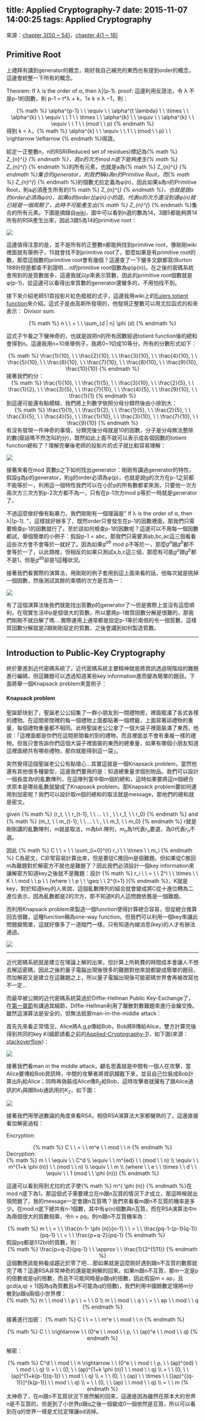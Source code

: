 title: Applied Cryptography-7
date: 2015-11-07 14:00:25
tags: Applied Cryptography
---
來源：[chapter 3(50 ~ 54)](http://staff.csie.ncu.edu.tw/yensm/lecture/Cryptography/Chapter-3%20Number%20Theory.pdf)，[chapter 4(1 ~ 18)](http://staff.csie.ncu.edu.tw/yensm/lecture/Cryptography/Chapter-4%20Public-Key%20Cryptography%28v2%29.pdf)

<h2> Primitive Root </h2>
上禮拜有講到generator的概念，剛好我自己補充的東西也有提到order的概念，這邊會統整一下所有的概念。

Theorem: If λ is the order of α, then λ|(p-1).
proof: 這邊利用反證法，令 λ 不是p-1的因數，則 p-1 = t*λ + k，1≤ k ≤ λ −1，則：
<center> {% math %} \alpha^{p-1} \ \ \equiv \ \ \alpha^{t \lambda} \ \ \times \ \ \alpha^{k} \ \ \equiv \ \ 1 \ \ \times \ \ \alpha^{k} \ \ \equiv \ \ \alpha^{k} \ \ \equiv \ \ 1 \ \ (mod \ \ p) {% endmath %} </center>
得到 k < λ，{% math %} \alpha^{k} \ \ \equiv \ \ 1 \ \ (mod \ \ p) \ \ \rightarrow \leftarrow {% endmath %}得證。

給定一正整數n，n的RSR(Reduced set of residues)標記為{% math %} Z_{n}^{*} {% endmath %}，若a的次方mod n底下能夠產生{% math %} Z_{n}^{*} {% endmath %}的所有元素，也就是a為{% math %} Z_{n}^{*} {% endmath %}集合的generator，則我們稱a為n的Primitive Root。而{% math %} Z_{n}^{*} {% endmath %}的個數尤拉定義為φ(n)，因此如果a為n的Primitive Root，則a必須產生所有的{% math %} Z_{n}^{*} {% endmath %}，也就是說a的order必須為φ(n)，如果a的order比φ(n)小的話，代表a的次方還沒到達φ(n)就已經是一個周期了，此時不可能產生出{% math %} Z_{n}^{*} {% endmath %}集合的所有元素。下圖是摘錄自[wiki](https://en.wikipedia.org/wiki/Primitive_root_modulo_n)，圖中可以看到n選的數為14，3跟5都能夠將14所有的RSR產生出來，因此3跟5為14的primitive root：

![](/images/Primitive_root_modulo_n.jpg)

這邊值得注意的是，並不是所有的正整數n都能夠找到primitive root，像剛剛wiki裡面就有舉例子，15就會找不到primitive root了。那麼如果是有primitive root的數，那麼這個數的primitive root會有幾個？這邊查了一下蠻多文獻都寫(Burton 1989)但是都查不到證明....n的primitive root個數為φ(φ(n))。在之後的密碼系統會用到的是質數居多，這邊我就以p來表示質數，因此的primitive root個數就是φ(p-1)，從這邊可以看得出來質數的generator還蠻多的，不用怕找不到。

接下來介紹老師51頁投影片紅色框框的式子，這邊我用wiki上的[Eulers totient function](https://en.wikipedia.org/wiki/Euler%27s_totient_function)來介紹。這式子是由高斯所發現的，他發現正整數可以用尤拉函式的和來表示：
Divisor sum:
<center> {% math %} n \ \ = \ \ \sum_{d | n} \phi (d) {% endmath %} </center>

這式子乍看之下蠻神奇的，也就是說把n的所有因數經過totient function後的總和會得到n。這邊我用n=10來舉例子，我將0~1切成10等分，所有的分數形式如下：
<center> {% math %} \frac{1}{10}, \ \ \frac{2}{10}, \ \ \frac{3}{10}, \ \ \frac{4}{10}, \ \ \frac{5}{10}, \ \ \frac{6}{10}, \ \ \frac{7}{10}, \ \ \frac{8}{10}, \ \ \frac{9}{10}, \frac{10}{10} {% endmath %} </center>
接著我們約分：
<center> {% math %} \frac{1}{10}, \ \ \frac{1}{5}, \ \ \frac{3}{10}, \ \ \frac{2}{5}, \ \ \frac{1}{2}, \ \ \frac{3}{5}, \ \ \frac{7}{10}, \ \ \frac{4}{5}, \ \ \frac{9}{10}, \ \ \frac{1}{1} {% endmath %} </center>
到這邊可能還有點模糊，我們將上列數字依照分母分類然後由小排到大：
<center> {% math %} \frac{1}{1}, \ \ \frac{1}{2}, \ \ \frac{1}{5}, \ \ \frac{2}{5}, \ \ \frac{3}{5}, \ \ \frac{4}{5}, \ \ \frac{1}{10}, \ \ \frac{3}{10}, \ \ \frac{7}{10}, \ \ \frac{9}{10} {% endmath %} </center>
有沒有發現一件神奇的事情，分類完後分母就是10的因數，分子是分母無法整除的數(廢話嗎不然怎叫約分)，既然如此上面不就可以表示成各個因數的totient function總和了？理解完畢後老師的投影片的式子就比較容易理解：

![](/images/divisor_sum.jpg)

接著來看在mod 質數p之下如何找出generator：剛剛有講過generator的特性，假設g為p的generator，則g的order必須為φ(p)，也就是說g的次方在p-1之前都不能等於一，利用這一個特性我們可以在小於p的所有數都拿來測，只要他一次方兩次方三次方到p-2次方都不為一，只有在p-1次方mod p等於一時就是generator了。

不過這麼做好像有點暴力，我們剛剛有一個理論是" If λ is the order of α, then λ|(p-1). "，這樣就好辦多了，既然order只會發生在p-1的因數裡面，那我們只需要檢查p-1的因數就行了。至於該如何檢查p-1的因數呢？這邊可以不用每一個因數都試，舉個簡單的小例子：假設p-1 = a*b*c，那我們只需要測ab,bc,ac這三個看看這些次方會不會等於一就好了。因為如果$g^{ab}$ mod p不等於一，那麼$g^{a}$跟$g^{b}$都不會等於一了，以此類推，但相反的如果只測試a,b,c這三個，那麼有可能$g^{a}$跟$g^{b}$都不是1，但是$g^{ab}$卻是1這種狀況。

接著我們看實際的演算法，用剛剛的例子套用到這上面來看的話，他每次就是挑掉一個因數，然後測試其餘的乘積的次方是否為一：

![](/images/generator_try_and_error.jpg)

有了這個演算法後我們就能找出質數p的generator了～但是實際上並沒有這麼順利，在現實生活中p是個很大的質數，所以要將p-1做質因數分解是很難的，那我們剛剛不就白解了嗎....實際運用上通常都是設定p-1等於兩倍的令一個質數，這樣質因數分解就是2跟剛剛設定的質數，之後會講到如何製造質數。

<hr>

<h2> Introduction to Public-Key Cryptography </h2>
終於要進到近代密碼系統了，近代密碼系統主要精神就是將資訊透過現階段的難題進行編碼，但這難題可以透過知道某些key information進而變為簡單的題目。下面將舉一個Knapsack problem來當例子：

<h4> Knapsack problem </h4>
聖誕節快到了，聖誕老公公招集了一群小朋友到一間禮物房，裡面擺滿了各式各樣的禮物。在這間房間裡的每一個禮物上面都貼著一個標籤，上面寫著該禮物的重量，每個禮物重量都不相同。此時聖誕老公公拿了一個大袋子裡面裝滿了東西，他說：「這裡面都是你們在這間房間看的到的禮物，而且裡面並不會有重複一樣的禮物。但我只會告訴你們這個大袋子裡面裝的東西的總重量，如果有哪個小朋友知道這裡面總共有哪些禮物，那你就能得到這一袋」。

突然覺得這個聖誕老公公有點壞心...其實這就是一個Knapsack problem，當然他還有其他很多種變型，這邊我們要用的是：知道總重量求個別物品。我們可以設計一個長度為t的亂數陣列，在這陣列當中取m個的總和，這時如果要將這m個總合求原本是哪些亂數就變成了Knapsack problem。那Knapsack problem要如何運用到加密呢？我們可以設計取m個的總和的取法就是message，那他們的總和就是密文。

given {% math %} (r_t, \ \ r_{t-1}, \ \ ... \ \ , \ \ r_1, \ \ r_0) {% endmath %} and {% math %} (m_t, \ \ m_{t-1}, \ \ ... \ \ , \ \ m_1, \ \ m_0) {% endmath %} r就是剛剛講的亂數陣列，m就是取法，m為bit 陣列，$m_n$為1代表$r_n$要選，為0代表$r_n$不選。

因此 {% math %} C \ \ = \ \ \sum_{i=0}^{t} r_i \ \ \times \ \ m_i {% endmath %} C為密文，C非常容易計算出來，但是要從C推回m是個難題。但如果從C推回m為難題對於解密方不就也是難題了？因此我們必須設計一個key information來讓解密方知道key之後就不是難題：設計 {% math %} r_i \ \ = \ \ 2^i \ \ \times \ \ K \ \ mod \ \ p \ \ (where \ \ p \ \ \geq \ \ 2^{t+1} ){% endmath %}，K就是key，對於知道key的人來說，這個亂數陣列的組合就會變成將C從十進位轉為二進位表示，因為亂數都是2的次方，那不知道K的人這問題依舊是一個難題。

而利用Knapsack problem來製造一個function使得計算總合容易，但從總合推算回去很難，這種function稱為one-way function。但我們可以利用一個key來讓此問題變簡單，這就好像多了一道暗門一樣，只有知道內線消息(key)的人才有辦法通過。

![](/images/one-way_tdoor.jpg)

<hr>

近代密碼系統就是建立在理論上解的出來，但計算上所耗費的時間成本會讓人不想去解這密碼，因此之後的量子電腦出現後很多的難題對他來說都變成簡單的題目，而加解密又是建立在這難題之上，所以量子電腦出現後可能密碼世界會再被改寫也不一定...

而最早被公開的近代密碼系統莫過於Diffie-Hellman Public Key-Exchange了，在[第一章節](http://eastl.github.io/2015/09/28/Applied-Cryptography-1/)有講過其細節，Diffie-Hellman利用了離散對數難題來進行金鑰交換。雖然這演算法是安全的，但無法抵禦man-in-the-middle attack：

首先先來看正常情況，Alice將A,g,p傳給Bob，Bob將B傳給Alice，雙方計算完後得到共同的key K(細節請看之前的[Applied-Cryptography-1](http://eastl.github.io/2015/09/28/Applied-Cryptography-1/))，如下圖(來源：[stackoverflow](http://stackoverflow.com/questions/10471009/how-does-the-man-in-the-middle-attack-work-in-diffie-hellman))：

![](/images/DH_Mitm.jpg)

接著我們看man in the middle attack，顧名思義就是中間有一個人在攻擊，當Alice要傳給Bob資訊時，中間的攻擊者將資訊攔截下來，並且自己位裝成Bob計算出$B_1$給Alice；同時再偽裝成Alice傳$B_2$給Bob，這時攻擊者就擁有了跟Alice通訊的$K_1$與跟Bob通訊用的$K_2$，如下圖：

![](/images/DH_Mitm2.jpg)

接著我們用學過數論的角度來看RSA，相信RSA演算法大家都蠻熟的了，這邊直接看加解密過程：

Encryption:
<center> {% math %} C \ \ = \ \ m^e \ \ mod \ \ n {% endmath %} </center>
Decryption:
<center> 
{% math %} 
    m \ \ \equiv \ \ C^d  \\ 
    \equiv \ \ m^{ed} \ \ (mod \ \ n) \\
    \equiv \ \ m^{1+k \phi (n)} \ \ (mod \ \ n) \\
    \equiv \ \ m \\
    (where \ \ e \ \ \times \ \ d \ \ \equiv \ \  1 (mod \ \ \phi (n)))
{% endmath %} 
</center>

這邊可以看到用到尤拉的式子使{% math %} m^{ \phi (n)}  {% endmath %}在mod n底下為1。那這個式子需要建立在m跟n互質的情況下才成立，那這時候就出現問題了，我的message一定會跟n互質嗎？我們來看看m跟n不互質的機率是多少。在mod n底下總共有n-1個數，其中有φ(n)個數與n互質，而在RSA演算法中n為兩個很大的質數相乘，令n = pq，則m跟n不互質機率為：

<center> {% math %} m \ \ = \ \ \frac{n-1- \phi (n)}{n-1} \ \ = \ \ \frac{pq-1-(p-1)(q-1)}{pq-1}  \ \ = \ \ \frac{p+q-2}{pq-1} {% endmath %} </center>
假設pq都是512bit的質數，則：
<center> {% math %} \frac{p+q-2}{pq-1} \ \ \approx \ \ \frac{1}{2^{511}} {% endmath %} </center>
這個數應該能夠看成趨近於零了吧....那如果就是這麼剛好遇到跟n不互質的數那就完了嗎？這邊RSA非常神奇的還是能夠解的回來。如果m跟n不互質，那m一定是p的倍數或是q的倍數，而且不可能同時是p跟q的倍數，因此假設m = ap，且gcd(a,q) = 1(因為q為質數且a不可能為q的倍數)，我們利用中國餘數定理將m分散到p跟q兩個小世界裡：
<center>
{% math %}
    m \ \ mod \ \ p \ \ = \ \ 0 \\
    m \ \ mod \ \ q \ \ = \ \ ap \ \ mod \ \ q
{% endmath %}
</center>

接著進行加密： {% math %} C \ \ = \ \ m^e \ \ mod \ \ n {% endmath %}
<center>
{% math %}
    C \ \ \rightarrow \ \ (0^e \ \ mod \ \ p, \ \ (ap)^e \ \ mod \ \ q)
{% endmath %}
</center>

解密：

<center> 
{% math %} 
    C^d \ \ mod \ \ n \rightarrow \ \ (0^e \ \ mod \ \ p, \ \ (ap)^{ed} \ \ mod \ \ q) \\
    = \ \ (0, \ \ (ap)^{1+k \phi (n)} \ \ mod \ \ q) \\
    = \ \ (0, \ \ (ap)^{1+k(p-1)(q-1)} \ \ mod \ \ q) \\
    = \ \ (0, \ \ (ap) \ \ \times \ \ [(ap)^{(q-1)}]^{k(p-1)} \ \ mod \ \ q)  \\
    = \ \ (0, \ \ (ap) \ \ mod \ \ q) \\
    = \ \ m
{% endmath %} 
</center>
太神奇了，在m跟n不互質狀況下居然解的回來，這邊是因為雖然在原本大的世界n是不互質的，但是到了小世界p跟q之後一個變成0一個依然是互質，所以可以看到在q的世界一樣是尤拉定理讓ed消掉。


